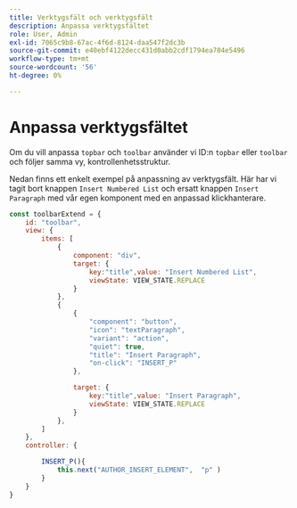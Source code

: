```yaml
---
title: Verktygsfält och verktygsfält
description: Anpassa verktygsfältet
role: User, Admin
exl-id: 7065c9b8-67ac-4f6d-8124-daa547f2dc3b
source-git-commit: e40ebf4122decc431d0abb2cdf1794ea704e5496
workflow-type: tm+mt
source-wordcount: '56'
ht-degree: 0%

---
```


# Anpassa verktygsfältet

Om du vill anpassa `topbar` och `toolbar` använder vi ID:n `topbar` eller `toolbar` och följer samma vy, kontrollenhetsstruktur.

Nedan finns ett enkelt exempel på anpassning av verktygsfält. Här har vi tagit bort knappen `Insert Numbered List` och ersatt knappen `Insert Paragraph` med vår egen komponent med en anpassad klickhanterare.

```js title = toolbar_customisation.js
const toolbarExtend = {
    id: "toolbar",
    view: {
        items: [
            {
                component: "div",
                target: {
                    key:"title",value: "Insert Numbered List",                    
                    viewState: VIEW_STATE.REPLACE
                }
            },
            {
                {
                    "component": "button",
                    "icon": "textParagraph",
                    "variant": "action",
                    "quiet": true,
                    "title": "Insert Paragraph",
                    "on-click": "INSERT_P"
                },

                target: {
                    key:"title",value: "Insert Paragraph",                    
                    viewState: VIEW_STATE.REPLACE
                }
            },
        ]
    },
    controller: {

        INSERT_P(){
            this.next("AUTHOR_INSERT_ELEMENT",  "p" )
        }
    }
}
```
